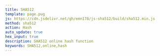 ```yaml
---
title: SHA512
template: page.pug
js: https://cdn.jsdelivr.net/gh/emn178/js-sha512/build/sha512.min.js
method: sha512
action: Hash
auto_update: true
hex_input: true
description: SHA512 online hash function
keywords: SHA512,online,hash
---
```


